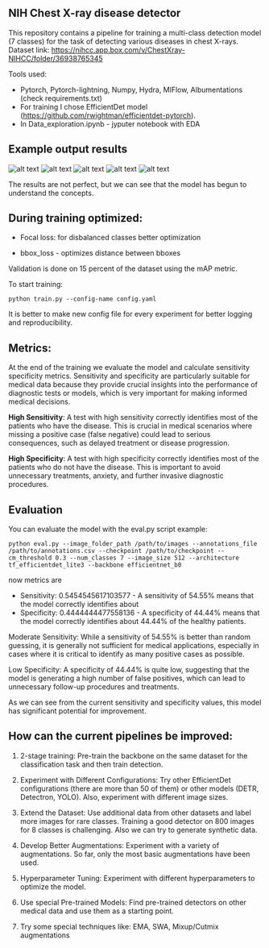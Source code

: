 ## NIH Chest X-ray disease detector

  This repository contains a pipeline for training a multi-class detection model (7 classes) for the task of detecting various diseases in chest X-rays.
  Dataset link: https://nihcc.app.box.com/v/ChestXray-NIHCC/folder/36938765345
  

Tools used:

 - Pytorch, Pytorch-lightning, Numpy, Hydra, MlFlow, Albumentations (check requirements.txt)
 - For training I chose EfficientDet model (https://github.com/rwightman/efficientdet-pytorch).
 - In Data_exploration.ipynb - jyputer notebook with EDA


## Example output results

![alt text](results/results3.png)
![alt text](results/results2.png)
![alt text](results/results1.png)
![alt text](results/results4.png)
![alt text](results/results5.png)

The results are not perfect, but we can see that the model has begun to understand the concepts. 

## During training optimized:

 - Focal loss:  for disbalanced classes better optimization

 - bbox_loss - optimizes distance between bboxes

Validation is done on 15 percent of the dataset using the mAP metric.

To start training:

```
python train.py --config-name config.yaml
```

It is better to make new config file for every experiment for better logging and reproducibility.

## Metrics: 
At the end of the training we evaluate the model and calculate sensitivity specificity metrics. Sensitivity and specificity are particularly suitable for medical data because they provide crucial insights into the performance of diagnostic tests or models, which is very important for making informed medical decisions.

  
**High Sensitivity**: A test with high sensitivity correctly identifies most of the patients who have the disease. This is crucial in medical scenarios where missing a positive case (false negative) could lead to serious consequences, such as delayed treatment or disease progression.

**High Specificity**: A test with high specificity correctly identifies most of the patients who do not have the disease. This is important to avoid unnecessary treatments, anxiety, and further invasive diagnostic procedures.

## Evaluation 
You can evaluate the model with the eval.py script
example:

```
python eval.py --image_folder_path /path/to/images --annotations_file /path/to/annotations.csv --checkpoint /path/to/checkpoint --cm_threshold 0.3 --num_classes 7 --image_size 512 --architecture tf_efficientdet_lite3 --backbone efficientnet_b0
```

now metrics are
 - Sensitivity: 0.5454545617103577 - A sensitivity of 54.55% means that the model correctly identifies about 
 - Specificity: 0.4444444477558136 -  A specificity of 44.44% means that the model correctly identifies about 44.44% of the healthy patients.

Moderate Sensitivity: While a sensitivity of 54.55% is better than random guessing, it is generally not sufficient for medical applications, especially in cases where it is critical to identify as many positive cases as possible.

Low Specificity: A specificity of 44.44% is quite low, suggesting that the model is generating a high number of false positives, which can lead to unnecessary follow-up procedures and treatments.

As we can see from the current sensitivity and specificity values, this model has significant potential for improvement.


## How can the current pipelines be improved:

1) 2-stage training: Pre-train the backbone on the same dataset for the classification task and then train detection.

2) Experiment with Different Configurations: Try other EfficientDet configurations (there are more than 50 of them) or other models (DETR, Detectron, YOLO). Also, experiment with different image sizes.

3) Extend the Dataset: Use additional data from other datasets and label more images for rare classes. Training a good detector on 800 images for 8 classes is challenging. Also we can try to generate synthetic data.

4) Develop Better Augmentations: Experiment with a variety of augmentations. So far, only the most basic augmentations have been used.

5) Hyperparameter Tuning: Experiment with different hyperparameters to optimize the model.

6) Use special Pre-trained Models: Find pre-trained detectors on other medical data and use them as a starting point.

7) Try some special techniques like: EMA, SWA, Mixup/Cutmix augmentations

